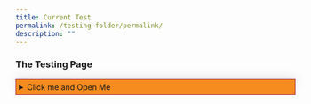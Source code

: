 ```yaml
---
title: Current Test
permalink: /testing-folder/permalink/
description: ""
---
```

<style>

summary:hover{
	cursor: pointer;
	color: white;
	}
	
summary {
	background-color: #F68B1F;
	padding:5px 5px 5px 5px;
	margin-bottom: -20px;
  border: 1px solid #9F2943;
	}
	
details[open] {
		background-color: #f7dbbe;
		border-bottom: 1px solid #9F2943;
		border-left: 1px solid #9F2943;
	}
	
details summary[open] {
		background-color: #F68B1F;
		border-left: none;
	}

details {
	
	
	box-shadow: 0px 0px 20px #d4d4d4;
	}

p {
	 text-align:left;
	 margin-left:0.75em;
	 margin-top: 10em;
	 
	}
</style>

<h3>The Testing Page</h3>

<details class="Accordian">
	<summary>Click me and Open Me</summary>
<p>Steward and advance public policy through research and training programmes, with emphasis on the areas of governance, public economics and social policy.</p>

</details>